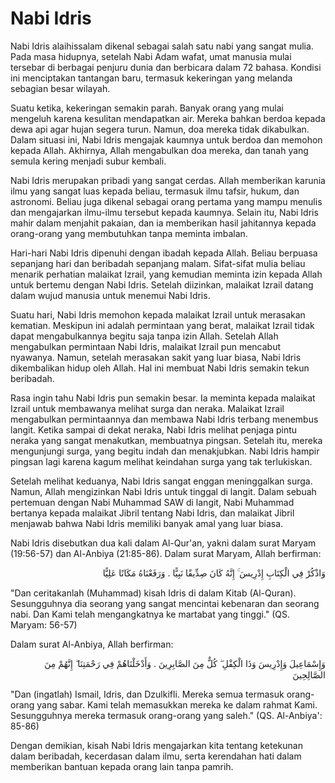 # Nabi Idris

Nabi Idris alaihissalam dikenal sebagai salah satu nabi yang sangat mulia. Pada masa hidupnya, setelah Nabi Adam wafat, umat manusia mulai tersebar di berbagai penjuru dunia dan berbicara dalam 72 bahasa. Kondisi ini menciptakan tantangan baru, termasuk kekeringan yang melanda sebagian besar wilayah.

Suatu ketika, kekeringan semakin parah. Banyak orang yang mulai mengeluh karena kesulitan mendapatkan air. Mereka bahkan berdoa kepada dewa api agar hujan segera turun. Namun, doa mereka tidak dikabulkan. Dalam situasi ini, Nabi Idris mengajak kaumnya untuk berdoa dan memohon kepada Allah. Akhirnya, Allah mengabulkan doa mereka, dan tanah yang semula kering menjadi subur kembali.

Nabi Idris merupakan pribadi yang sangat cerdas. Allah memberikan karunia ilmu yang sangat luas kepada beliau, termasuk ilmu tafsir, hukum, dan astronomi. Beliau juga dikenal sebagai orang pertama yang mampu menulis dan mengajarkan ilmu-ilmu tersebut kepada kaumnya. Selain itu, Nabi Idris mahir dalam menjahit pakaian, dan ia memberikan hasil jahitannya kepada orang-orang yang membutuhkan tanpa meminta imbalan.

Hari-hari Nabi Idris dipenuhi dengan ibadah kepada Allah. Beliau berpuasa sepanjang hari dan beribadah sepanjang malam. Sifat-sifat mulia beliau menarik perhatian malaikat Izrail, yang kemudian meminta izin kepada Allah untuk bertemu dengan Nabi Idris. Setelah diizinkan, malaikat Izrail datang dalam wujud manusia untuk menemui Nabi Idris.

Suatu hari, Nabi Idris memohon kepada malaikat Izrail untuk merasakan kematian. Meskipun ini adalah permintaan yang berat, malaikat Izrail tidak dapat mengabulkannya begitu saja tanpa izin Allah. Setelah Allah mengabulkan permintaan Nabi Idris, malaikat Izrail pun mencabut nyawanya. Namun, setelah merasakan sakit yang luar biasa, Nabi Idris dikembalikan hidup oleh Allah. Hal ini membuat Nabi Idris semakin tekun beribadah.

Rasa ingin tahu Nabi Idris pun semakin besar. Ia meminta kepada malaikat Izrail untuk membawanya melihat surga dan neraka. Malaikat Izrail mengabulkan permintaannya dan membawa Nabi Idris terbang menembus langit. Ketika sampai di dekat neraka, Nabi Idris melihat penjaga pintu neraka yang sangat menakutkan, membuatnya pingsan. Setelah itu, mereka mengunjungi surga, yang begitu indah dan menakjubkan. Nabi Idris hampir pingsan lagi karena kagum melihat keindahan surga yang tak terlukiskan.

Setelah melihat keduanya, Nabi Idris sangat enggan meninggalkan surga. Namun, Allah mengizinkan Nabi Idris untuk tinggal di langit. Dalam sebuah pertemuan dengan Nabi Muhammad SAW di langit, Nabi Muhammad bertanya kepada malaikat Jibril tentang Nabi Idris, dan malaikat Jibril menjawab bahwa Nabi Idris memiliki banyak amal yang luar biasa.

Nabi Idris disebutkan dua kali dalam Al-Qur'an, yakni dalam surat Maryam (19:56-57) dan Al-Anbiya (21:85-86). Dalam surat Maryam, Allah berfirman:

<p lang='ar' dir='rtl' align=right>
    وَاذْكُرْ فِي الْكِتَابِ إِدْرِيسَ ۚ إِنَّهُ كَانَ صِدِّيقًا نَبِيًّا . وَرَفَعْنَاهُ مَكَانًا عَلِيًّا
</p>

"Dan ceritakanlah (Muhammad) kisah Idris di dalam Kitab (Al-Quran). Sesungguhnya dia seorang yang sangat mencintai kebenaran dan seorang nabi. Dan Kami telah mengangkatnya ke martabat yang tinggi." (QS. Maryam: 56-57)

Dalam surat Al-Anbiya, Allah berfirman:
<p lang='ar' dir='rtl' align=right>  
    وَإِسْمَاعِيلَ وَإِدْرِيسَ وَذَا الْكِفْلِ ۖ كُلٌّ مِنَ الصَّابِرِينَ . وَأَدْخَلْنَاهُمْ فِي رَحْمَتِنَا ۖ إِنَّهُمْ مِنَ الصَّالِحِينَ
</p>

"Dan (ingatlah) Ismail, Idris, dan Dzulkifli. Mereka semua termasuk orang-orang yang sabar. Kami telah memasukkan mereka ke dalam rahmat Kami. Sesungguhnya mereka termasuk orang-orang yang saleh." (QS. Al-Anbiya': 85-86)
    

Dengan demikian, kisah Nabi Idris mengajarkan kita tentang ketekunan dalam beribadah, kecerdasan dalam ilmu, serta kerendahan hati dalam memberikan bantuan kepada orang lain tanpa pamrih.
